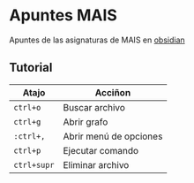 # Apuntes MAIS

Apuntes de las asignaturas de MAIS en [obsidian](https://obsidian.md/)

## Tutorial

| Atajo | Acciñon |
|--|--|
| `ctrl+o` | Buscar archivo |
| `ctrl+g` | Abrir grafo |
| `:ctrl+,` | Abrir menú de opciones |
| `ctrl+p` | Ejecutar comando |
| `ctrl+supr` | Eliminar archivo |

